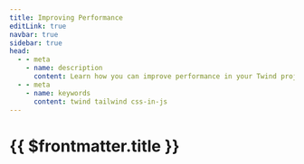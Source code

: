 ```yaml
---
title: Improving Performance
editLink: true
navbar: true
sidebar: true
head:
  - - meta
    - name: description
      content: Learn how you can improve performance in your Twind project.
  - - meta
    - name: keywords
      content: twind tailwind css-in-js
---
```


# {{ $frontmatter.title }}

<UnderConstruction />
